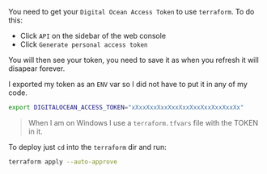 You need to get your `Digital Ocean Access Token` to use `terraform`. To do this:
* Click `API` on the sidebar of the web console
* Click `Generate personal access token`

You will then see your token, you need to save it as when you refresh it will disapear forever.

I exported my token as an `ENV` var so I did not have to put it in any of my code.

```bash
export DIGITALOCEAN_ACCESS_TOKEN="xXxxXxxXxxXxxXxxXxxXxxXxxXxxXx"
```

> When I am on Windows I use a `terraform.tfvars` file with the TOKEN in it.

To deploy just `cd` into the `terraform` dir and run:

```bash
terraform apply --auto-approve
```